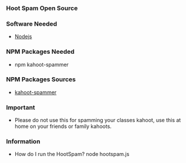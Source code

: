 ### Hoot Spam Open Source

### Software Needed
- [Nodejs](https://nodejs.org/en/download/)

### NPM Packages Needed
- npm kahoot-spammer

### NPM Packages Sources
- [kahoot-spammer](https://www.npmjs.com/package/kahoot-spammer)

### Important
- Please do not use this for spamming your classes kahoot, use this at home on your friends or family kahoots.

### Information
- How do I run the HootSpam? node hootspam.js
